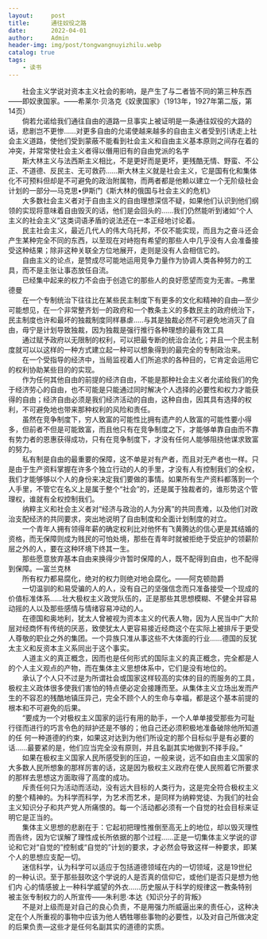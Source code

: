 ```yaml
---
layout:     post
title:      通往奴役之路
date:       2022-04-01
author:     Admin
header-img: img/post/tongwangnuyizhilu.webp
catalog: true
tags:
    - 读书
---
```

&emsp;&emsp;社会主义学说对资本主义社会的影响，是产生了与二者皆不同的第三种东西——即奴隶国家。——希莱尔·贝洛克《奴隶国家》（1913年，1927年第二版，第14页）
<br>
&emsp;&emsp;倘若允诺给我们通往自由的道路一旦事实上被证明是一条通往奴役的大路的话，悲剧岂不更惨……对更多自由的允诺使越来越多的自由主义者受到引诱走上社会主义道路，使他们受到蒙蔽不能看到社会主义和自由主义基本原则之间存在着的冲突，并常常使社会主义者得以僭用旧有的自由党派的名字
<br>
&emsp;&emsp;斯大林主义与法西斯主义相比，不是更好而是更坏，更残酷无情、野蛮、不公正、不道德、反民主、无可救药……斯大林主义就是社会主义，它是国有化和集体化不可预料但却是不可避免的政治附属物，而两者都是他赖以建立一个无阶级社会计划的一部分—马克思•伊斯门《斯大林的俄国与社会主义的危机》
<br>
&emsp;&emsp;大多数社会主义者对于自由主义的自由理想深信不疑，如果他们认识到他们纲领的实现将意味着自由毁灭的话，他们是会回头的……我们仍然能听到诸如“个人主义的社会主义”这类词语矛盾的说法还在一本正经地讨论着。
<br>
&emsp;&emsp;民主社会主义，最近几代人的伟大乌托邦，不仅不能实现，而且为之奋斗还会产生某种完全不同的东西，以至现在对峙抱有希望的那些人中几乎没有人会准备接受这种结果；除非这种关联全方位地展开，走则是没有人会相信它的。
<br>
&emsp;&emsp;自由主义的论点，是赞成尽可能地运用竞争力量作为协调人类各种努力的工具，而不是主张让事态放任自流。
<br>
&emsp;&emsp;已经集中起来的权力不会由于创造它的那些人的良好愿望而变为无害。–弗里德曼
<br>
&emsp;&emsp;在一个专制统治下往往比在某些民主制度下有更多的文化和精神的自由—至少可能想见，在一个非常整齐划一的政府和一个教条主义的多数民主的政府统治下，民主制度也许和最坏的独裁制度同样暴虐…..与其是独裁必然不可避免地消灭了自由，毋宁是计划导致独裁，因为独裁是强行推行各种理想的最有效工具
<br>
&emsp;&emsp;通过赋予政府以无限制的权利，可以把最专断的统治合法化；并且一个民主制度就可以以这样的一种方式建立起一种可以想象得到的最完全的专制政治来。
<br>
&emsp;&emsp;在一个受指导的经济中，当局监视着人们所追求的各种目的，它肯定会运用它的权利协助某些目的的实现。
<br>
&emsp;&emsp;作为任何其他自由的前提的经济自由，不能是那种社会主义者允诺给我们的免于经济劳心的自由，也不可能是只能通过同时解决个人选择的必要性和权力才能获得的自由；经济自由必须是我们经济活动的自由，这种自由，因其具有选择的权利，不可避免地也带来那种权利的风险和责任。
<br>
&emsp;&emsp;虽然在竞争制度下，穷人致富的可能性比拥有遗产的人致富的可能性要小得多，但前者不但是可能致富，而且他只有在竞争制度之下，才能够单靠自由而不靠有势力者的恩惠获得成功，只有在竞争制度下，才没有任何人能够阻挠他谋求致富的努力。
<br>
&emsp;&emsp;私有制是自由的最重要的保障，这不单是对有产者，而且对无产者也一样。只是由于生产资料掌握在许多个独立行动的人的手里，才没有人有控制我们的全权，我们才能够够以个人的身份来决定我们要做的事情。如果所有生产资料都落到一个人手里，不管它在名义上是属于整个“社会”的，还是属于独裁者的，谁形势这个管理权，谁就有全权控制我们。
<br>
&emsp;&emsp;纳粹主义和社会主义者对“经济与政治的人为分离”的共同责难，以及他们对政治支配经济的共同要求，突出地说明了自由制度和全面计划制度的对立。
<br>
&emsp;&emsp;一个青年人拥有领得年薪的确定权利比对他怀有飞黄腾达的信心更是其结婚的资格，而无保障则成为贱民的可怕处境，那些在青年时就被拒绝于受庇护的领薪阶层之外的人，要在这种环境下终其一生。
<br>
&emsp;&emsp;那些愿意放弃基本自由来换得少许暂时保障的人，既不配得到自由，也不配得到保障。—富兰克林
<br>
&emsp;&emsp;所有权力都易腐化，绝对的权力则绝对地会腐化。——阿克顿勋爵
<br>
&emsp;&emsp;一切温驯的和易受骗的人的人，没有自己的坚强信念而只准备接受一个现成的价值标准体系……壮大极权主义政党队伍的，正是那些其思想模糊、不健全并容易动摇的人以及那些感情与情绪容易冲动的人。
<br>
&emsp;&emsp;在德国和奥地利，犹太人曾被视为资本主义的代表人物，因为人民当中广大阶层对经商怀有传统的厌恶，致使犹太人更容易接近经商这个在实际上被排斥于更受人尊敬的职业之外的集团。一个异族只准从事这些不大体面的行业……德国的反犹太主义和反资本主义系同出于这个事实。
<br>
&emsp;&emsp;人道主义的真正概念，因而也是任何形式的国际主义的真正概念，完全都是人的个人主义观点的产物，而在集体主义思想体系中，它们是没有地位的。
<br>
&emsp;&emsp;承认了个人只不过是为所谓社会或国家这样较高的实体的目的而服务的工具，极权主义政体很多使我们害怕的特点便必定会接踵而至。从集体主义立场出发而产生的不容忍的残酷地镇压异己，完全不顾个人的生命与幸福，都是这个基本前提的根本和不可避免的后果。
<br>
&emsp;&emsp;“要成为一个对极权主义国家的运行有用的助手，一个人单单接受那些为可耻行径而进行的巧言令色的辩护还是不够的；他自己还必须积极地准备破除他所知道的任 何一种道德的约束，如果这对达到为他们所设定的那个目标似乎是有必要的话……最要紧的是，他们应当完全没有原则，并且名副其实地做到不择手段。”
<br>
&emsp;&emsp;如果在极权主义国家人民所感受到的压迫，一般来说，远不如自由主义国家的大多数人民所想象的那样厉害的话，这是因为极权主义政府在使人民照着它所要求的那样去思想这方面取得了高度的成功。
<br>
&emsp;&emsp;斥责任何只为活动而活动，没有远大目标的人类行为，这是完全符合极权主义的整个精神的。为科学而科学，为艺术而艺术，是同样为纳粹党徒、为我们的社会主义知识分子和共产党人所痛恨的。每一个活动都必须有一个自觉的社会目标来证明它是正当的。
<br>
&emsp;&emsp;集体主义思想的悲剧在于：它起初把理性推倒至高无上的地位，却以毁灭理性而告终，因为它误解了理性成长所依据的那个过程……正是一切集体主义学说的谬论和它对“自觉的”控制或“自觉的”计划的要求，才必然会导致这样一种要求，即某个人的思想应支配一切。
<br>
&emsp;&emsp;迷信科学，认为科学可以适应于包括道德领域在内的一切领域，这是19世纪的一种认识。至于那些鼓吹这个学说的人是否真的信仰它，或他们是否只是想为他们内 心的情感披上一种科学威望的外衣……历史服从于科学的规律这一教条特别被主张专制权力的人所宣传——朱利思·本达《知识分子的背叛》
<br>
&emsp;&emsp;不是对上级而是对自己的良心负责，不是用强力所威逼出来的责任心，这种决定在个人所重视的事物中应该为他人牺牲哪些事物的必要性，以及对自己所做决定的后果负责—这些才是任何名副其实的道德的实质。